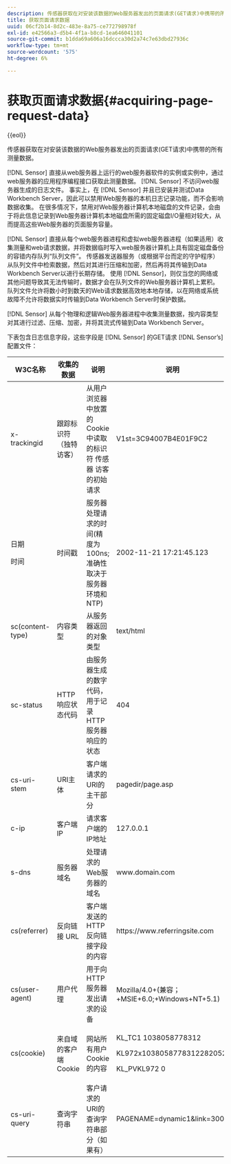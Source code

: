 ```yaml
---
description: 传感器获取在对安装该数据的Web服务器发出的页面请求(GET请求)中携带的所有测量数据。
title: 获取页面请求数据
uuid: 06cf2b14-8d2c-483e-8a75-ce772798978f
exl-id: e42566a3-d5b4-4f1a-b8cd-1ea646041101
source-git-commit: b1dda69a606a16dccca30d2a74c7e63dbd27936c
workflow-type: tm+mt
source-wordcount: '575'
ht-degree: 6%

---
```


# 获取页面请求数据{#acquiring-page-request-data}

{{eol}}

传感器获取在对安装该数据的Web服务器发出的页面请求(GET请求)中携带的所有测量数据。

[!DNL Sensor] 直接从web服务器上运行的web服务器软件的实例或实例中，通过web服务器的应用程序编程接口获取此测量数据。 [!DNL Sensor] 不访问web服务器生成的日志文件。 事实上，在 [!DNL Sensor] 并且已安装并测试Data Workbench Server，因此可以禁用Web服务器的本机日志记录功能，而不会影响数据收集。 在很多情况下，禁用对Web服务器计算机本地磁盘的文件记录，会由于将此信息记录到Web服务器计算机本地磁盘所需的固定磁盘I/O量相对较大，从而提高这些Web服务器的页面服务容量。

[!DNL Sensor] 直接从每个web服务器进程和虚拟web服务器进程（如果适用）收集测量和web请求数据，并将数据临时写入web服务器计算机上具有固定磁盘备份的容错内存队列“队列文件”。 传感器发送器服务（或根据平台而定的守护程序）从队列文件中检索数据，然后对其进行压缩和加密，然后再将其传输到Data Workbench Server以进行长期存储。 使用 [!DNL Sensor]，则仅当您的网络或其他问题导致其无法传输时，数据才会在队列文件的Web服务器计算机上累积。 队列文件允许将数小时到数天的Web请求数据高效地本地存储，以在网络或系统故障不允许将数据实时传输到Data Workbench Server时保护数据。

[!DNL Sensor] 从每个物理和逻辑Web服务器进程中收集测量数据，按内容类型对其进行过滤、压缩、加密，并将其流式传输到Data Workbench Server。

下表包含日志信息字段，这些字段是 [!DNL Sensor] 的GET请求 [!DNL Sensor’s] 配置文件：

<table id="table_5F65474150EC41648B35D0B031FB9B15">
 <thead>
  <tr>
   <th colname="col1" class="entry"> W3C名称 </th>
   <th colname="col2" class="entry"> 收集的数据 </th>
   <th colname="col3" class="entry"> 说明 </th>
   <th colname="col4" class="entry"> 说明 </th>
  </tr>
 </thead>
 <tbody>
  <tr>
   <td colname="col1"> x-trackingid </td>
   <td colname="col2"> 跟踪标识符（独特访客） </td>
   <td colname="col3"> 从用户浏览器中放置的Cookie中读取的标识符 <span class="wintitle"> 传感器 </span> 访客的初始请求 </td>
   <td colname="col4"> V1st=3C94007B4E01F9C2 </td>
  </tr>
  <tr>
   <td colname="col1"> <p>日期 </p> <p>时间 </p> </td>
   <td colname="col2"> 时间戳 </td>
   <td colname="col3"> 服务器处理请求的时间(精度为100ns;准确性取决于服务器环境和NTP) </td>
   <td colname="col4"> 2002-11-21 17:21:45.123 </td>
  </tr>
  <tr>
   <td colname="col1"> sc(content-type) </td>
   <td colname="col2"> 内容类型 </td>
   <td colname="col3"> 从服务器返回的对象类型 </td>
   <td colname="col4"> text/html </td>
  </tr>
  <tr>
   <td colname="col1"> sc-status </td>
   <td colname="col2"> HTTP响应状态代码 </td>
   <td colname="col3"> 由服务器生成的数字代码，用于记录HTTP服务器响应的状态 </td>
   <td colname="col4"> 404 </td>
  </tr>
  <tr>
   <td colname="col1"> cs-uri-stem </td>
   <td colname="col2"> URI主体 </td>
   <td colname="col3"> 客户端请求的URI的主干部分 </td>
   <td colname="col4"> <span class="filepath"> pagedir/page.asp </span> </td>
  </tr>
  <tr>
   <td colname="col1"> c-ip </td>
   <td colname="col2"> 客户端IP </td>
   <td colname="col3"> 请求客户端的IP地址 </td>
   <td colname="col4"> 127.0.0.1 </td>
  </tr>
  <tr>
   <td colname="col1"> s-dns </td>
   <td colname="col2"> 服务器域名 </td>
   <td colname="col3"> 处理请求的Web服务器的域名 </td>
   <td colname="col4"> <span class="filepath"> www.domain.com </span> </td>
  </tr>
  <tr>
   <td colname="col1"> cs(referrer) </td>
   <td colname="col2"> 反向链接 URL </td>
   <td colname="col3"> 客户端发送的HTTP反向链接字段的内容 </td>
   <td colname="col4"> <span class="filepath"> https://www.referringsite.com </span> </td>
  </tr>
  <tr>
   <td colname="col1"> cs(user-agent) </td>
   <td colname="col2"> 用户代理 </td>
   <td colname="col3"> 用于向HTTP服务器发出请求的设备 </td>
   <td colname="col4"> Mozilla/4.0+(兼容；+MSIE+6.0;+Windows+NT+5.1) </td>
  </tr>
  <tr>
   <td colname="col1"> cs(cookie) </td>
   <td colname="col2"> 来自域的客户端Cookie </td>
   <td colname="col3"> 网站所有用户Cookie的内容 </td>
   <td colname="col4"> <p>KL_TC1 1038058778312 </p> <p>KL972x1038058778312282052 </p> <p>KL_PVKL972 0 </p> </td>
  </tr>
  <tr>
   <td colname="col1"> cs-uri-query </td>
   <td colname="col2"> 查询字符串 </td>
   <td colname="col3"> 客户请求的URI的查询字符串部分（如果有） </td>
   <td colname="col4"> PAGENAME=dynamic1&amp;link=3001 </td>
  </tr>
 </tbody>
</table>
